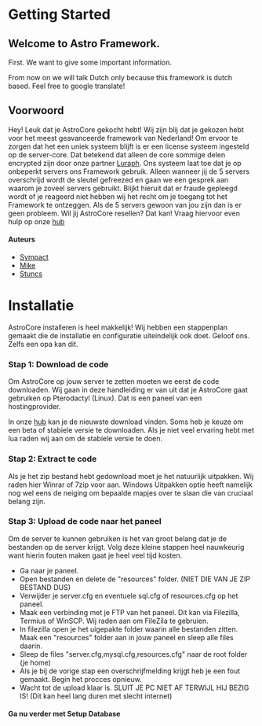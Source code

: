 # Getting Started

## Welcome to Astro Framework.

First. We want to give some important information.

From now on we will talk Dutch only because this framework is dutch based. Feel free to google translate!



## Voorwoord

Hey! Leuk dat je AstroCore gekocht hebt! Wij zijn blij dat je gekozen hebt voor het meest geavanceerde framework van Nederland! Om ervoor te zorgen dat het een uniek systeem blijft is er een license systeem ingesteld op de server-core. Dat betekend dat alleen de core sommige delen encrypted zijn door onze partner [Luraph](https://lura.ph). Ons systeem laat toe dat je op onbeperkt servers ons Framework gebruik. Alleen wanneer jij de 5 servers overschrijd wordt de sleutel gefreezed en gaan we een gesprek aan waarom je zoveel servers gebruikt. Blijkt hieruit dat er fraude gepleegd wordt of je reageerd niet hebben wij het recht om je toegang tot het Framework te ontzeggen. Als de 5 servers gewoon van jou zijn dan is er geen probleem. Wil jij AstroCore resellen? Dat kan! Vraag hiervoor even hulp op onze [hub](https://hub.venomsoftworks.com/)

#### Auteurs
- [Sympact](https://venomsoftworks.com/olivier.html)
- [Mike](https://venomsoftworks.com/mike.html)
- [Stuncs](https://github.com/stuncs69 )

# Installatie
AstroCore installeren is heel makkelijk! Wij hebben een stappenplan gemaakt die de installatie en configuratie uiteindelijk ook doet. Geloof ons. Zelfs een opa kan dit.

### Stap 1: Download de code
Om AstroCore op jouw server te zetten moeten we eerst de code downloaden. Wij gaan in deze handleiding er van uit dat je AstroCore gaat gebruiken op Pterodactyl (Linux). Dat is een paneel van een hostingprovider.

In onze [hub](https://hub.venomsoftworks.com/) kan je de nieuwste download vinden. Soms heb je keuze om een beta of stabiele versie te downloaden. Als je niet veel ervaring hebt met lua raden wij aan om de stabiele versie te doen. 

### Stap 2: Extract te code
Als je het zip bestand hebt gedownload moet je het natuurlijk uitpakken. Wij raden hier Winrar of 7zip voor aan. Windows Uitpakken optie heeft namelijk nog wel eens de neiging om bepaalde mapjes over te slaan die van cruciaal belang zijn.

### Stap 3: Upload de code naar het paneel
Om de server te kunnen gebruiken is het van groot belang dat je de bestanden op de server krijgt. Volg deze kleine stappen heel nauwkeurig want hierin fouten maken gaat je heel veel tijd kosten.

  - Ga naar je paneel.
  - Open bestanden en delete de "resources" folder. (NIET DIE VAN JE ZIP BESTAND DUS)
  - Verwijder je server.cfg en eventuele sql.cfg of resources.cfg op het paneel.
  - Maak een verbinding met je FTP van het paneel. Dit kan via Filezilla, Termius of WinSCP. Wij raden aan om FileZila te gebruien.
  - In filezilla open je het uigepakte folder waarin alle bestanden zitten. Maak een "resources" folder aan in jouw paneel en sleep alle files daarin. 
  - Sleep de files "server.cfg,mysql.cfg,resources.cfg" naar de root folder (je home)
  - Als je bij de vorige stap een overschrijfmelding krijgt heb je een fout gemaakt. Begin het procces opnieuw.
  - Wacht tot de upload klaar is. SLUIT JE PC NIET AF TERWIJL HIJ BEZIG IS! (Dit kan heel lang duren met slecht internet)


#### Ga nu verder met Setup Database
